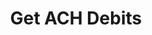 ---
title: Get ACH Debits
excerpt: |-
  Gets the ACH Debit information and status

  If no ID is provided returns all records within limit and page.
  If ID is provided returns a single record.
api:
  file: swagger (2).json
  operationId: GetAchDebit
hidden: false
---